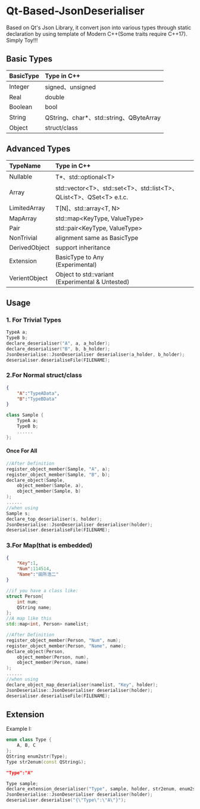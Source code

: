 # Qt-Based-JsonDeserialiser
Based on Qt's Json Library, it convert json into various types through static declaration by using template of Modern C++(Some traits require C++17). Simply Toy!!!
## Basic Types
|BasicType|Type in C++|
|:-|:-|
|Integer|signed、unsigned|
|Real|double|
|Boolean|bool|
|String|QString、char*、std::string、QByteArray|
|Object|struct/class|
## Advanced Types
|TypeName|Type in C++|
|:-|:-|
|Nullable|T*、std::optional\<T>|
|Array|std::vector\<T>、std::set\<T>、std::list\<T>、QList\<T>、QSet\<T> e.t.c.|
|LimitedArray|T[N]、std::array\<T, N>|
|MapArray|std::map\<KeyType, ValueType>|
|Pair|std::pair\<KeyType, ValueType>|
|NonTrivial|alignment same as BasicType|
|DerivedObject|support inheritance|
|Extension|BasicType to Any<br>(Experimental)|
|VerientObject|Object to std::variant<br>(Experimental & Untested)|
## Usage
### 1. For Trivial Types
```c++
TypeA a;
TypeB b;
declare_deserialiser("A", a, a_holder);
declare_deserialiser("B", b, b_holder);
JsonDeserialise::JsonDeserialiser deserialiser(a_holder, b_holder);
deserialiser.deserialiseFile(FILENAME);
```
### 2.For Normal struct/class
```json
{
    "A":"TypeAData",
    "B":"TypeBData"
}
```
```c++
class Sample {
    TypeA a;
    TypeB b;
    ......
};
```
#### Once For All
```c++
//After Definition
register_object_member(Sample, "A", a);
register_object_member(Sample, "B", b);
declare_object(Sample,
    object_member(Sample, a),
    object_member(Sample, b)
);
......
//when using
Sample s;
declare_top_deserialiser(s, holder);
JsonDeserialise::JsonDeserialiser deserialiser(holder);
deserialiser.deserialiseFile(FILENAME);
```
### 3.For Map(that is embedded)
```json
{
    "Key":1,
    "Num":114514,
    "Name":"田所浩二"
}
```
```c++
//if you have a class like:
struct Person{
    int num;
    QString name;
};
//A map like this
std::map<int, Person> namelist;
```
```c++
//After Definition
register_object_member(Person, "Num", num);
register_object_member(Person, "Name", name);
declare_object(Person,
    object_member(Person, num),
    object_member(Person, name)
);
......
//when using
declare_object_map_deserialiser(namelist, "Key", holder);
JsonDeserialise::JsonDeserialiser deserialiser(holder);
deserialiser.deserialiseFile(FILENAME);
```
## Extension
Example I:
```c++
enum class Type {
    A, B, C
};
QString enum2str(Type);
Type str2enum(const QString&);
```
```json
"Type":"A"
```
```c++
Type sample;
declare_extension_deserialiser("Type", sample, holder, str2enum, enum2str);
JsonDeserialise::JsonDeserialiser deserialiser(holder);
deserialiser.deserialise("{\"Type\":\"A\"}");
```

